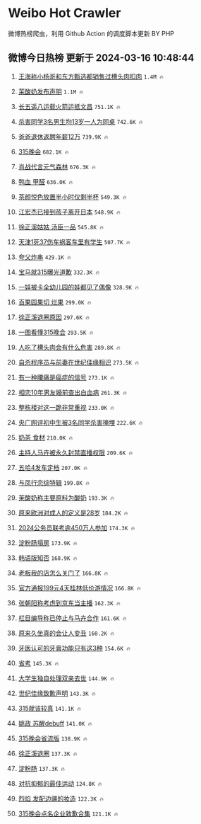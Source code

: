 # Weibo Hot Crawler 



微博热榜爬虫，利用 Github Action 的调度脚本更新 BY PHP 


## 微博今日热榜 更新于 2024-03-16 10:48:44 
1. [王海称小杨哥和东方甄选都销售过槽头肉扣肉](https://s.weibo.com/weibo?q=%23%E7%8E%8B%E6%B5%B7%E7%A7%B0%E5%B0%8F%E6%9D%A8%E5%93%A5%E5%92%8C%E4%B8%9C%E6%96%B9%E7%94%84%E9%80%89%E9%83%BD%E9%94%80%E5%94%AE%E8%BF%87%E6%A7%BD%E5%A4%B4%E8%82%89%E6%89%A3%E8%82%89%23&t=31&band_rank=1&Refer=top) `1.4M 🔥` 

1. [茉酸奶发布声明](https://s.weibo.com/weibo?q=%23%E8%8C%89%E9%85%B8%E5%A5%B6%E5%8F%91%E5%B8%83%E5%A3%B0%E6%98%8E%23&t=31&band_rank=2&Refer=top) `1.1M 🔥` 

1. [长五遥八运载火箭运抵文昌](https://s.weibo.com/weibo?q=%23%E9%95%BF%E4%BA%94%E9%81%A5%E5%85%AB%E8%BF%90%E8%BD%BD%E7%81%AB%E7%AE%AD%E8%BF%90%E6%8A%B5%E6%96%87%E6%98%8C%23&t=31&band_rank=3&Refer=top) `751.1K 🔥` 

1. [杀害同学3名男生均13岁一人为同桌](https://s.weibo.com/weibo?q=%23%E6%9D%80%E5%AE%B3%E5%90%8C%E5%AD%A63%E5%90%8D%E7%94%B7%E7%94%9F%E5%9D%8713%E5%B2%81%E4%B8%80%E4%BA%BA%E4%B8%BA%E5%90%8C%E6%A1%8C%23&t=31&band_rank=4&Refer=top) `742.6K 🔥` 

1. [爸爸退休返聘年薪12万](https://s.weibo.com/weibo?q=%23%E7%88%B8%E7%88%B8%E9%80%80%E4%BC%91%E8%BF%94%E8%81%98%E5%B9%B4%E8%96%AA12%E4%B8%87%23&t=31&band_rank=5&Refer=top) `739.9K 🔥` 

1. [315晚会](https://s.weibo.com/weibo?q=%23315%E6%99%9A%E4%BC%9A%23&t=31&band_rank=6&Refer=top) `682.1K 🔥` 

1. [肖战代言元气森林](https://s.weibo.com/weibo?q=%E8%82%96%E6%88%98%E4%BB%A3%E8%A8%80%E5%85%83%E6%B0%94%E6%A3%AE%E6%9E%97&t=31&band_rank=7&Refer=top) `676.3K 🔥` 

1. [鸭血 甲醛](https://s.weibo.com/weibo?q=%E9%B8%AD%E8%A1%80%20%E7%94%B2%E9%86%9B&t=31&band_rank=8&Refer=top) `636.0K 🔥` 

1. [茶颜悦色放置半小时仅剩半杯](https://s.weibo.com/weibo?q=%23%E8%8C%B6%E9%A2%9C%E6%82%A6%E8%89%B2%E6%94%BE%E7%BD%AE%E5%8D%8A%E5%B0%8F%E6%97%B6%E4%BB%85%E5%89%A9%E5%8D%8A%E6%9D%AF%23&t=31&band_rank=9&Refer=top) `549.3K 🔥` 

1. [江宏杰已接到孩子离开日本](https://s.weibo.com/weibo?q=%23%E6%B1%9F%E5%AE%8F%E6%9D%B0%E5%B7%B2%E6%8E%A5%E5%88%B0%E5%AD%A9%E5%AD%90%E7%A6%BB%E5%BC%80%E6%97%A5%E6%9C%AC%23&t=31&band_rank=10&Refer=top) `548.9K 🔥` 

1. [徐正溪姑姑 汤臣一品](https://s.weibo.com/weibo?q=%E5%BE%90%E6%AD%A3%E6%BA%AA%E5%A7%91%E5%A7%91%20%E6%B1%A4%E8%87%A3%E4%B8%80%E5%93%81&t=31&band_rank=11&Refer=top) `545.8K 🔥` 

1. [天津1死37伤车祸客车里有学生](https://s.weibo.com/weibo?q=%23%E5%A4%A9%E6%B4%A51%E6%AD%BB37%E4%BC%A4%E8%BD%A6%E7%A5%B8%E5%AE%A2%E8%BD%A6%E9%87%8C%E6%9C%89%E5%AD%A6%E7%94%9F%23&t=31&band_rank=12&Refer=top) `507.7K 🔥` 

1. [夸父炸串](https://s.weibo.com/weibo?q=%E5%A4%B8%E7%88%B6%E7%82%B8%E4%B8%B2&t=31&band_rank=13&Refer=top) `429.1K 🔥` 

1. [宝马就315曝光道歉](https://s.weibo.com/weibo?q=%23%E5%AE%9D%E9%A9%AC%E5%B0%B1315%E6%9B%9D%E5%85%89%E9%81%93%E6%AD%89%23&t=31&band_rank=14&Refer=top) `332.3K 🔥` 

1. [一娃被卡全幼儿园的娃都见了偶像](https://s.weibo.com/weibo?q=%23%E4%B8%80%E5%A8%83%E8%A2%AB%E5%8D%A1%E5%85%A8%E5%B9%BC%E5%84%BF%E5%9B%AD%E7%9A%84%E5%A8%83%E9%83%BD%E8%A7%81%E4%BA%86%E5%81%B6%E5%83%8F%23&t=31&band_rank=15&Refer=top) `328.9K 🔥` 

1. [百果园果切 烂果](https://s.weibo.com/weibo?q=%E7%99%BE%E6%9E%9C%E5%9B%AD%E6%9E%9C%E5%88%87%20%E7%83%82%E6%9E%9C&t=31&band_rank=16&Refer=top) `299.0K 🔥` 

1. [徐正溪退圈原因](https://s.weibo.com/weibo?q=%23%E5%BE%90%E6%AD%A3%E6%BA%AA%E9%80%80%E5%9C%88%E5%8E%9F%E5%9B%A0%23&t=31&band_rank=17&Refer=top) `297.6K 🔥` 

1. [一图看懂315晚会](https://s.weibo.com/weibo?q=%23%E4%B8%80%E5%9B%BE%E7%9C%8B%E6%87%82315%E6%99%9A%E4%BC%9A%23&t=31&band_rank=18&Refer=top) `293.5K 🔥` 

1. [人吃了槽头肉会有什么危害](https://s.weibo.com/weibo?q=%23%E4%BA%BA%E5%90%83%E4%BA%86%E6%A7%BD%E5%A4%B4%E8%82%89%E4%BC%9A%E6%9C%89%E4%BB%80%E4%B9%88%E5%8D%B1%E5%AE%B3%23&t=31&band_rank=19&Refer=top) `289.8K 🔥` 

1. [自杀程序员与前妻在世纪佳缘相识](https://s.weibo.com/weibo?q=%23%E8%87%AA%E6%9D%80%E7%A8%8B%E5%BA%8F%E5%91%98%E4%B8%8E%E5%89%8D%E5%A6%BB%E5%9C%A8%E4%B8%96%E7%BA%AA%E4%BD%B3%E7%BC%98%E7%9B%B8%E8%AF%86%23&t=31&band_rank=20&Refer=top) `273.5K 🔥` 

1. [有一种腰痛是癌症的信号](https://s.weibo.com/weibo?q=%23%E6%9C%89%E4%B8%80%E7%A7%8D%E8%85%B0%E7%97%9B%E6%98%AF%E7%99%8C%E7%97%87%E7%9A%84%E4%BF%A1%E5%8F%B7%23&t=31&band_rank=21&Refer=top) `273.1K 🔥` 

1. [相恋10年男友婚前查出白血病](https://s.weibo.com/weibo?q=%23%E7%9B%B8%E6%81%8B10%E5%B9%B4%E7%94%B7%E5%8F%8B%E5%A9%9A%E5%89%8D%E6%9F%A5%E5%87%BA%E7%99%BD%E8%A1%80%E7%97%85%23&t=31&band_rank=22&Refer=top) `261.3K 🔥` 

1. [整栋楼对这一跪非常重视](https://s.weibo.com/weibo?q=%E6%95%B4%E6%A0%8B%E6%A5%BC%E5%AF%B9%E8%BF%99%E4%B8%80%E8%B7%AA%E9%9D%9E%E5%B8%B8%E9%87%8D%E8%A7%86&t=31&band_rank=23&Refer=top) `233.0K 🔥` 

1. [央广网评初中生被3名同学杀害掩埋](https://s.weibo.com/weibo?q=%23%E5%A4%AE%E5%B9%BF%E7%BD%91%E8%AF%84%E5%88%9D%E4%B8%AD%E7%94%9F%E8%A2%AB3%E5%90%8D%E5%90%8C%E5%AD%A6%E6%9D%80%E5%AE%B3%E6%8E%A9%E5%9F%8B%23&t=31&band_rank=24&Refer=top) `222.6K 🔥` 

1. [奶茶 食材](https://s.weibo.com/weibo?q=%E5%A5%B6%E8%8C%B6%20%E9%A3%9F%E6%9D%90&t=31&band_rank=25&Refer=top) `210.0K 🔥` 

1. [主持人马卉被永久封禁直播权限](https://s.weibo.com/weibo?q=%23%E4%B8%BB%E6%8C%81%E4%BA%BA%E9%A9%AC%E5%8D%89%E8%A2%AB%E6%B0%B8%E4%B9%85%E5%B0%81%E7%A6%81%E7%9B%B4%E6%92%AD%E6%9D%83%E9%99%90%23&t=31&band_rank=26&Refer=top) `209.6K 🔥` 

1. [五哈4发车定档](https://s.weibo.com/weibo?q=%23%E4%BA%94%E5%93%884%E5%8F%91%E8%BD%A6%E5%AE%9A%E6%A1%A3%23&t=31&band_rank=27&Refer=top) `207.0K 🔥` 

1. [与凤行恋综特辑](https://s.weibo.com/weibo?q=%23%E4%B8%8E%E5%87%A4%E8%A1%8C%E6%81%8B%E7%BB%BC%E7%89%B9%E8%BE%91%23&t=31&band_rank=28&Refer=top) `199.8K 🔥` 

1. [茉酸奶称主要原料为酸奶](https://s.weibo.com/weibo?q=%23%E8%8C%89%E9%85%B8%E5%A5%B6%E7%A7%B0%E4%B8%BB%E8%A6%81%E5%8E%9F%E6%96%99%E4%B8%BA%E9%85%B8%E5%A5%B6%23&t=31&band_rank=29&Refer=top) `193.3K 🔥` 

1. [原来欧洲对成人的定义是28岁](https://s.weibo.com/weibo?q=%23%E5%8E%9F%E6%9D%A5%E6%AC%A7%E6%B4%B2%E5%AF%B9%E6%88%90%E4%BA%BA%E7%9A%84%E5%AE%9A%E4%B9%89%E6%98%AF28%E5%B2%81%23&t=31&band_rank=30&Refer=top) `184.2K 🔥` 

1. [2024公务员联考逾450万人参加](https://s.weibo.com/weibo?q=%232024%E5%85%AC%E5%8A%A1%E5%91%98%E8%81%94%E8%80%83%E9%80%BE450%E4%B8%87%E4%BA%BA%E5%8F%82%E5%8A%A0%23&t=31&band_rank=31&Refer=top) `174.3K 🔥` 

1. [淀粉肠塌房](https://s.weibo.com/weibo?q=%E6%B7%80%E7%B2%89%E8%82%A0%E5%A1%8C%E6%88%BF&t=31&band_rank=32&Refer=top) `173.9K 🔥` 

1. [韩语版知否](https://s.weibo.com/weibo?q=%23%E9%9F%A9%E8%AF%AD%E7%89%88%E7%9F%A5%E5%90%A6%23&t=31&band_rank=33&Refer=top) `168.9K 🔥` 

1. [老板我的店怎么关门了](https://s.weibo.com/weibo?q=%E8%80%81%E6%9D%BF%E6%88%91%E7%9A%84%E5%BA%97%E6%80%8E%E4%B9%88%E5%85%B3%E9%97%A8%E4%BA%86&t=31&band_rank=34&Refer=top) `166.8K 🔥` 

1. [官方通报199元4天桂林低价游情况](https://s.weibo.com/weibo?q=%23%E5%AE%98%E6%96%B9%E9%80%9A%E6%8A%A5199%E5%85%834%E5%A4%A9%E6%A1%82%E6%9E%97%E4%BD%8E%E4%BB%B7%E6%B8%B8%E6%83%85%E5%86%B5%23&t=31&band_rank=35&Refer=top) `166.8K 🔥` 

1. [张朝阳称考虑到京东当主播](https://s.weibo.com/weibo?q=%23%E5%BC%A0%E6%9C%9D%E9%98%B3%E7%A7%B0%E8%80%83%E8%99%91%E5%88%B0%E4%BA%AC%E4%B8%9C%E5%BD%93%E4%B8%BB%E6%92%AD%23&t=31&band_rank=36&Refer=top) `162.3K 🔥` 

1. [栏目编导称已停止与马卉合作](https://s.weibo.com/weibo?q=%23%E6%A0%8F%E7%9B%AE%E7%BC%96%E5%AF%BC%E7%A7%B0%E5%B7%B2%E5%81%9C%E6%AD%A2%E4%B8%8E%E9%A9%AC%E5%8D%89%E5%90%88%E4%BD%9C%23&t=31&band_rank=37&Refer=top) `161.6K 🔥` 

1. [原来久坐真的会让人变丑](https://s.weibo.com/weibo?q=%23%E5%8E%9F%E6%9D%A5%E4%B9%85%E5%9D%90%E7%9C%9F%E7%9A%84%E4%BC%9A%E8%AE%A9%E4%BA%BA%E5%8F%98%E4%B8%91%23&t=31&band_rank=38&Refer=top) `160.2K 🔥` 

1. [牙医认可的牙膏功能只有这3种](https://s.weibo.com/weibo?q=%23%E7%89%99%E5%8C%BB%E8%AE%A4%E5%8F%AF%E7%9A%84%E7%89%99%E8%86%8F%E5%8A%9F%E8%83%BD%E5%8F%AA%E6%9C%89%E8%BF%993%E7%A7%8D%23&t=31&band_rank=39&Refer=top) `154.6K 🔥` 

1. [省考](https://s.weibo.com/weibo?q=%E7%9C%81%E8%80%83&t=31&band_rank=40&Refer=top) `145.3K 🔥` 

1. [大学生独自处理双亲去世](https://s.weibo.com/weibo?q=%E5%A4%A7%E5%AD%A6%E7%94%9F%E7%8B%AC%E8%87%AA%E5%A4%84%E7%90%86%E5%8F%8C%E4%BA%B2%E5%8E%BB%E4%B8%96&t=31&band_rank=41&Refer=top) `144.9K 🔥` 

1. [世纪佳缘致歉声明](https://s.weibo.com/weibo?q=%23%E4%B8%96%E7%BA%AA%E4%BD%B3%E7%BC%98%E8%87%B4%E6%AD%89%E5%A3%B0%E6%98%8E%23&t=31&band_rank=42&Refer=top) `143.3K 🔥` 

1. [315就该较真](https://s.weibo.com/weibo?q=%23315%E5%B0%B1%E8%AF%A5%E8%BE%83%E7%9C%9F%23&t=31&band_rank=43&Refer=top) `141.1K 🔥` 

1. [姚政 苏醒debuff](https://s.weibo.com/weibo?q=%E5%A7%9A%E6%94%BF%20%E8%8B%8F%E9%86%92debuff&t=31&band_rank=44&Refer=top) `141.0K 🔥` 

1. [315晚会省流版](https://s.weibo.com/weibo?q=%23315%E6%99%9A%E4%BC%9A%E7%9C%81%E6%B5%81%E7%89%88%23&t=31&band_rank=45&Refer=top) `138.9K 🔥` 

1. [徐正溪退圈](https://s.weibo.com/weibo?q=%23%E5%BE%90%E6%AD%A3%E6%BA%AA%E9%80%80%E5%9C%88%23&t=31&band_rank=46&Refer=top) `137.3K 🔥` 

1. [淀粉肠](https://s.weibo.com/weibo?q=%E6%B7%80%E7%B2%89%E8%82%A0&t=31&band_rank=47&Refer=top) `137.3K 🔥` 

1. [对抗抑郁的最佳运动](https://s.weibo.com/weibo?q=%23%E5%AF%B9%E6%8A%97%E6%8A%91%E9%83%81%E7%9A%84%E6%9C%80%E4%BD%B3%E8%BF%90%E5%8A%A8%23&t=31&band_rank=48&Refer=top) `124.8K 🔥` 

1. [烈焰 发配边疆的妆造](https://s.weibo.com/weibo?q=%E7%83%88%E7%84%B0%20%E5%8F%91%E9%85%8D%E8%BE%B9%E7%96%86%E7%9A%84%E5%A6%86%E9%80%A0&t=31&band_rank=49&Refer=top) `122.3K 🔥` 

1. [315晚会点名企业致歉合集](https://s.weibo.com/weibo?q=%23315%E6%99%9A%E4%BC%9A%E7%82%B9%E5%90%8D%E4%BC%81%E4%B8%9A%E8%87%B4%E6%AD%89%E5%90%88%E9%9B%86%23&t=31&band_rank=50&Refer=top) `121.1K 🔥` 

